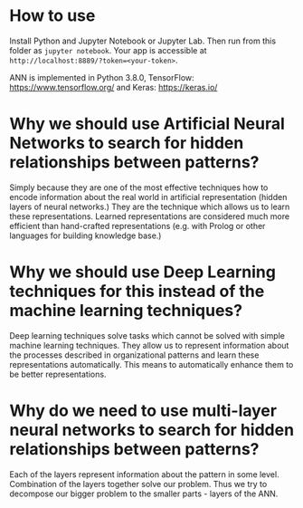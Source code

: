 # How to use

Install Python and Jupyter Notebook or Jupyter Lab. Then run from this folder as ```jupyter notebook```. Your app is accessible at ```http://localhost:8889/?token=<your-token>```.

ANN is implemented in Python 3.8.0, TensorFlow: https://www.tensorflow.org/ and Keras: https://keras.io/

# Why we should use Artificial Neural Networks to search for hidden relationships between patterns?

Simply because they are one of the most effective techniques how to encode information about the real world
in artificial representation (hidden layers of neural networks.) They are the technique which allows us to
learn these representations. Learned representations are considered much more efficient than hand-crafted
representations (e.g. with Prolog or other languages for building knowledge base.)

# Why we should use Deep Learning techniques for this instead of the machine learning techniques?

Deep learning techniques solve tasks which cannot be solved with simple machine learning techniques. They
allow us to represent information about the processes described in organizational patterns and learn these
representations automatically. This means to automatically enhance them to be better representations.

# Why do we need to use multi-layer neural networks to search for hidden relationships between patterns?

Each of the layers represent information about the pattern in some level. Combination of the layers together
solve our problem. Thus we try to decompose our bigger problem to the smaller parts - layers of the ANN.
